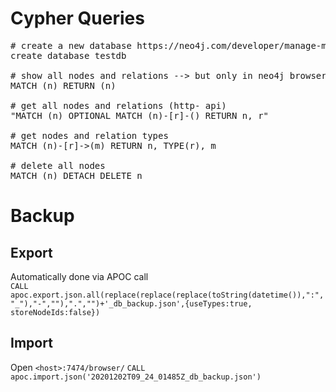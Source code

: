 # Cypher Queries
<pre>
# create a new database https://neo4j.com/developer/manage-multiple-databases/ only in enterprise edition
create database testdb

# show all nodes and relations --> but only in neo4j browser
MATCH (n) RETURN (n)

# get all nodes and relations (http- api)
"MATCH (n) OPTIONAL MATCH (n)-[r]-() RETURN n, r"

# get nodes and relation types
MATCH (n)-[r]->(m) RETURN n, TYPE(r), m

# delete all nodes
MATCH (n) DETACH DELETE n
</pre>


# Backup

## Export
Automatically done via APOC call  
`CALL apoc.export.json.all(replace(replace(replace(toString(datetime()),":","_"),"-",""),".","")+'_db_backup.json',{useTypes:true, storeNodeIds:false})`

## Import
Open `<host>:7474/browser/` 
`CALL apoc.import.json('20201202T09_24_01485Z_db_backup.json')`
